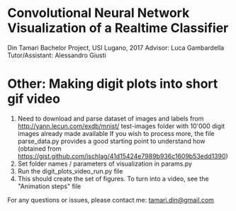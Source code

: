 
# Convolutional Neural Network Visualization of a Realtime Classifier

Din Tamari
Bachelor Project, USI Lugano, 2017
Advisor: Luca Gambardella
Tutor/Assistant: Alessandro Giusti


# Other: Making digit plots into short gif video

1. Need to download and parse dataset of images and labels from http://yann.lecun.com/exdb/mnist/
   test-images folder with 10'000 digit images already made available
   If you wish to process more, the file parse_data.py provides a good starting point to understand how
   (obtained from https://gist.github.com/ischlag/41d15424e7989b936c1609b53edd1390)
2. Set folder names / parameters of visualization in params.py
3. Run the digit_plots_video_run.py file
4. This should create the set of figures. To turn into a video, see the "Animation steps" file


For any questions or issues, please contact me:
tamari.din@gmail.com

